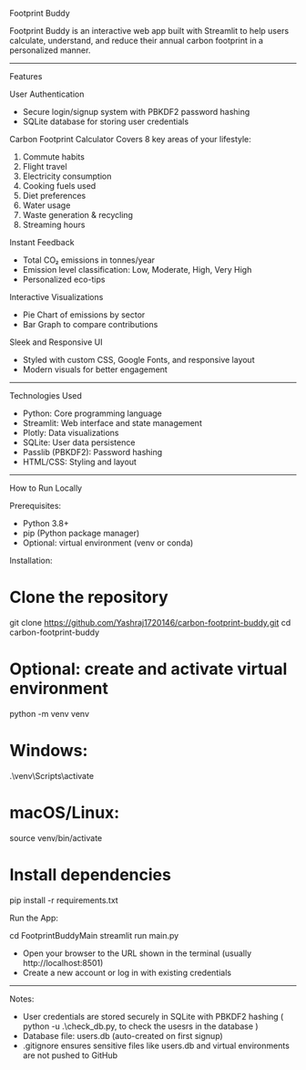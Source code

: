 Footprint Buddy

Footprint Buddy is an interactive web app built with Streamlit to help users calculate, understand, 
and reduce their annual carbon footprint in a personalized manner.

---

Features

User Authentication
- Secure login/signup system with PBKDF2 password hashing
- SQLite database for storing user credentials

Carbon Footprint Calculator
Covers 8 key areas of your lifestyle:
1. Commute habits
2. Flight travel
3. Electricity consumption
4. Cooking fuels used
5. Diet preferences
6. Water usage
7. Waste generation & recycling
8. Streaming hours

Instant Feedback
- Total CO₂ emissions in tonnes/year
- Emission level classification: Low, Moderate, High, Very High
- Personalized eco-tips

Interactive Visualizations
- Pie Chart of emissions by sector
- Bar Graph to compare contributions

Sleek and Responsive UI
- Styled with custom CSS, Google Fonts, and responsive layout
- Modern visuals for better engagement

---

Technologies Used

- Python: Core programming language
- Streamlit: Web interface and state management
- Plotly: Data visualizations
- SQLite: User data persistence
- Passlib (PBKDF2): Password hashing
- HTML/CSS: Styling and layout

---

How to Run Locally

Prerequisites:
- Python 3.8+
- pip (Python package manager)
- Optional: virtual environment (venv or conda)

Installation:

# Clone the repository
git clone https://github.com/Yashraj1720146/carbon-footprint-buddy.git
cd carbon-footprint-buddy

# Optional: create and activate virtual environment
python -m venv venv
# Windows:
.\venv\Scripts\activate
# macOS/Linux:
source venv/bin/activate

# Install dependencies
pip install -r requirements.txt

Run the App:

cd FootprintBuddyMain
streamlit run main.py


- Open your browser to the URL shown in the terminal (usually http://localhost:8501)
- Create a new account or log in with existing credentials

---

Notes:

- User credentials are stored securely in SQLite with PBKDF2 hashing (
python -u .\check_db.py, to check the usesrs in the database )
- Database file: users.db (auto-created on first signup)
- .gitignore ensures sensitive files like users.db and virtual environments are not pushed to GitHub
